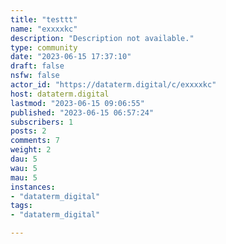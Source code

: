 ```yaml
---
title: "testtt" 
name: "exxxxkc"
description: "Description not available."
type: community
date: "2023-06-15 17:37:10"
draft: false
nsfw: false
actor_id: "https://dataterm.digital/c/exxxxkc"
host: dataterm.digital
lastmod: "2023-06-15 09:06:55"
published: "2023-06-15 06:57:24"
subscribers: 1
posts: 2
comments: 7
weight: 2
dau: 5
wau: 5
mau: 5
instances:
- "dataterm_digital"
tags: 
- "dataterm_digital"

---
```

